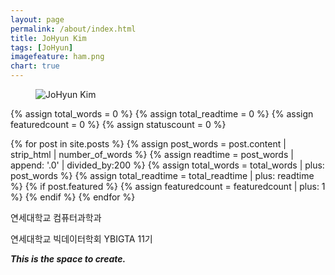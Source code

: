 ```yaml
---
layout: page
permalink: /about/index.html
title: JoHyun Kim
tags: [JoHyun]
imagefeature: ham.png
chart: true
---
```

<figure>
  <img src="{{ site.url }}/images/ham_photo.png" alt="JoHyun Kim">
<!--   <figcaption>Hossain Mohammad Faysal</figcaption> -->
</figure>

{% assign total_words = 0 %}
{% assign total_readtime = 0 %}
{% assign featuredcount = 0 %}
{% assign statuscount = 0 %}

{% for post in site.posts %}
    {% assign post_words = post.content | strip_html | number_of_words %}
    {% assign readtime = post_words | append: '.0' | divided_by:200 %}
    {% assign total_words = total_words | plus: post_words %}
    {% assign total_readtime = total_readtime | plus: readtime %}
    {% if post.featured %}
    {% assign featuredcount = featuredcount | plus: 1 %}
    {% endif %}
{% endfor %}


연세대학교 컴퓨터과학과

연세대학교 빅데이터학회 YBIGTA 11기

***This is the space to create.***
